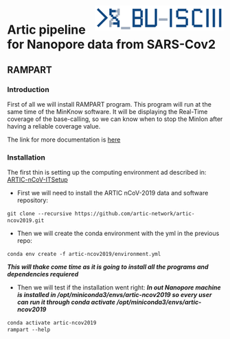 <img src="./BU_ISCIII_logo.png" alt="logo" width="300" align="right"/>

# Artic pipeline for Nanopore data from SARS-Cov2
## RAMPART
### Introduction
First of all we will install RAMPART program. This program will run at the same time of the MinKnow software. It will be displaying the Real-Time coverage of the base-calling, so we can know when to stop the MinIon after having a reliable coverage value.

The link for more documentation is [here](https://artic.network/ncov-2019/ncov2019-using-rampart.html)

### Installation
The first thin is setting up the computing environment ad  described in: [ ARTIC-nCoV-ITSetup](https://artic.network/ncov-2019/ncov2019-it-setup.html)

* First we will need to install the ARTIC nCoV-2019 data and software repository:
```
git clone --recursive https://github.com/artic-network/artic-ncov2019.git
```
* Then we will create the conda environment with the yml in the previous repo:
```
conda env create -f artic-ncov2019/environment.yml
```
  ***This will thake come time as it is going to install all the programs and dependencies requiered***
* Then we will test if the installation went right:
***In out Nanopore machine is installed in /opt/miniconda3/envs/artic-ncov2019 so every user can run it through conda activate /opt/miniconda3/envs/artic-ncov2019***
```
conda activate artic-ncov2019
rampart --help
```
